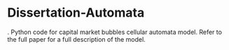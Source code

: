 # Dissertation-Automata
. Python code for capital market bubbles cellular automata model. Refer to the full paper for a full description of the model.

